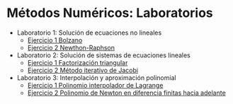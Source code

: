# Métodos Numéricos: Laboratorios

- Laboratorio 1: Solución de ecuaciones no lineales
    - [Ejercicio 1 Bolzano](/lab1ex1.ipynb)
    - [Ejercicio 2 Newthon-Raphson](/lab1ex2.ipynb)
- Laboratorio 2: Solución de sistemas de ecuaciones lineales
    - [Ejercicio 1 Factorización triangular](/lab2ex1.ipynb)
    - [Ejercicio 2 Método iterativo de Jacobi](/lab2ex2.ipynb)
- Laboratorio 3: Interpolación y aproximación polinomial
    - [Ejercicio 1 Polinomio interpolador de Lagrange](/)
    - [Ejercicio 2 Polinomio de Newton en diferencia finitas hacia adelante](/)
